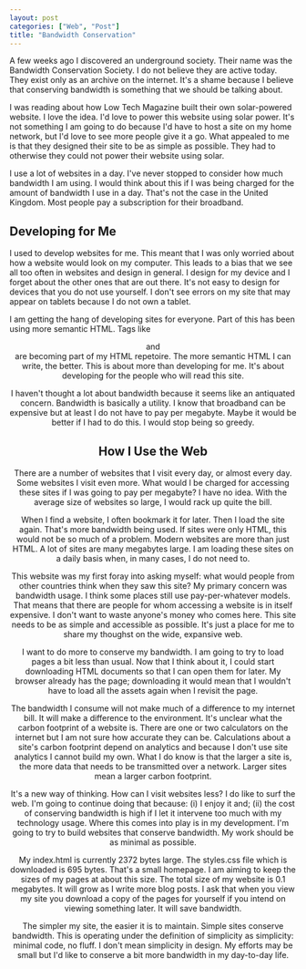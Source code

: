 ```yaml
---
layout: post
categories: ["Web", "Post"]
title: "Bandwidth Conservation"
---
```


A few weeks ago I discovered an underground society. Their name was the Bandwidth Conservation Society. I do not believe they are active today. They exist only as an archive on the internet. It's a shame because I believe that conserving bandwidth is something that we should be talking about.

I was reading about how Low Tech Magazine built their own solar-powered website. I love the idea. I'd love to power this website using solar power. It's not something I am going to do because I'd have to host a site on my home network, but I'd love to see more people give it a go. What appealed to me is that they designed their site to be as simple as possible. They had to otherwise they could not power their website using solar.

I use a lot of websites in a day. I've never stopped to consider how much bandwidth I am using. I would think about this if I was being charged for the amount of bandwidth I use in a day. That's not the case in the United Kingdom. Most people pay a subscription for their broadband.

## Developing for Me

I used to develop websites for me. This meant that I was only worried about how a website would look on my computer. This leads to a bias that we see all too often in websites and design in general. I design for my device and I forget about the other ones that are out there. It's not easy to design for devices that you do not use yourself. I don't see errors on my site that may appear on tablets because I do not own a tablet.

I am getting the hang of developing sites for everyone. Part of this has been using more semantic HTML. Tags like <header> and <article> are becoming part of my HTML repetoire. The more semantic HTML I can write, the better. This is about more than developing for me. It's about developing for the people who will read this site.

I haven't thought a lot about bandwidth because it seems like an antiquated concern. Bandwidth is basically a utility. I know that broadband can be expensive but at least I do not have to pay per megabyte. Maybe it would be better if I had to do this. I would stop being so greedy.

## How I Use the Web

There are a number of websites that I visit every day, or almost every day. Some websites I visit even more. What would I be charged for accessing these sites if I was going to pay per megabyte? I have no idea. With the average size of websites so large, I would rack up quite the bill.

When I find a website, I often bookmark it for later. Then I load the site again. That's more bandwidth being used. If sites were only HTML, this would not be so much of a problem. Modern websites are more than just HTML. A lot of sites are many megabytes large. I am loading these sites on a daily basis when, in many cases, I do not need to.

This website was my first foray into asking myself: what would people from other countries think when they saw this site? My primary concern was bandwidth usage. I think some places still use pay-per-whatever models. That means that there are people for whom accessing a website is in itself expensive. I don't want to waste anyone's money who comes here. This site needs to be as simple and accessible as possible. It's just a place for me to share my thoughst on the wide, expansive web.

I want to do more to conserve my bandwidth. I am going to try to load pages a bit less than usual. Now that I think about it, I could start downloading HTML documents so that I can open them for later. My browser already has the page; downloading it would mean that I wouldn't have to load all the assets again when I revisit the page.

The bandwidth I consume will not make much of a difference to my internet bill. It will make a difference to the environment. It's unclear what the carbon footprint of a website is. There are one or two calculators on the internet but I am not sure how accurate they can be. Calculations about a site's carbon footprint depend on analytics and because I don't use site analytics I cannot build my own. What I do know is that the larger a site is, the more data that needs to be transmitted over a network. Larger sites mean a larger carbon footprint.

It's a new way of thinking. How can I visit websites less? I do like to surf the web. I'm going to continue doing that because: (i) I enjoy it and; (ii) the cost of conserving bandwidth is high if I let it intervene too much with my technology usage. Where this comes into play is in my development. I'm going to try to build websites that conserve bandwidth. My work should be as minimal as possible.

My index.html is currently 2372 bytes large. The styles.css file which is downloaded is 695 bytes. That's a small homepage. I am aiming to keep the sizes of my pages at about this size. The total size of my website is 0.1 megabytes. It will grow as I write more blog posts. I ask that when you view my site you download a copy of the pages for yourself if you intend on viewing something later. It will save bandwidth.

The simpler my site, the easier it is to maintain. Simple sites conserve bandwidth. This is operating under the definition of simplicity as simplicity: minimal code, no fluff. I don't mean simplicity in design. My efforts may be small but I'd like to conserve a bit more bandwidth in my day-to-day life.
